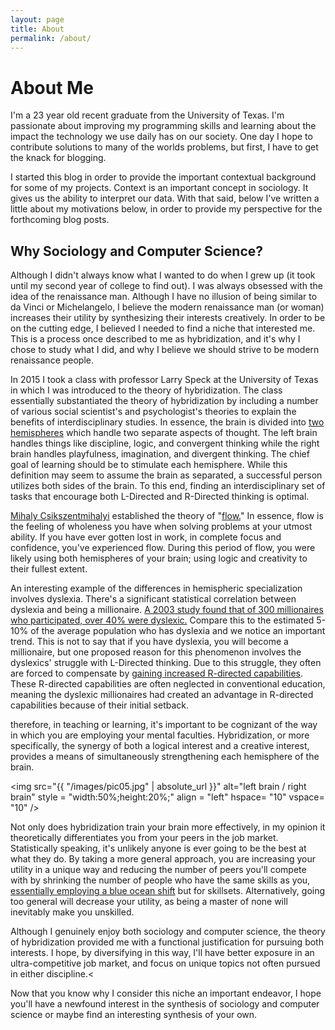 ```yaml
---
layout: page
title: About
permalink: /about/
---
```

# About Me
I'm a 23 year old recent graduate from the University of Texas. I'm passionate about improving my programming skills and learning about the impact the technology we use daily has on our society. One day I hope to contribute solutions to many of the worlds problems, but first, I have to get the knack for blogging. 

I started this blog in order to provide the important contextual background for some of my projects. Context is an important concept in sociology. It gives us the ability to interpret our data. With that said, below I've written a little about my motivations below, in order to provide my perspective for the forthcoming blog posts.

## Why Sociology and Computer Science?
	
Although I didn't always know what I wanted to do when I grew up (it took until my second year of college to find out). I was always obsessed with the idea of the renaissance man. Although I have no illusion of being similar to da Vinci or Michelangelo, I believe the modern renaissance man (or woman) increases their utility by synthesizing their interests creatively. In order to be on the cutting edge, I believed I needed to find a niche that interested me. This is a process once described to me as hybridization, and it's why I chose to study what I did, and why I believe we should strive to be modern renaissance people.

  In 2015 I took a class with professor Larry Speck at the University of Texas in which I was introduced to the theory of hybridization. The class essentially substantiated the theory of hybridization by including a number of various social scientist's and psychologist's theories to explain the benefits of interdisciplinary studies. In essence, the brain is divided into <a href = "http://brainmadesimple.com/left-and-right-hemispheres.html"> two hemispheres</a> which handle two separate aspects of thought. The left brain handles things like discipline, logic, and convergent thinking while the right brain handles playfulness, imagination, and divergent thinking. The chief goal of learning should be to stimulate each hemisphere. While this definition may seem to assume the brain as separated, a successful person utilizes both sides of the brain. To this end, finding an interdisciplinary set of tasks that encourage both L-Directed and R-Directed thinking is optimal.

  <p><a href= "https://en.wikipedia.org/wiki/Mihaly_Csikszentmihalyi"> Mihaly Csikszentmihalyi</a> established the theory of "<a href= "https://www.amazon.com/Flow-Psychology-Experience-Perennial-Classics/dp/0061339202">flow.</a>" In essence, flow is the feeling of wholeness you have when solving problems at your utmost ability. If you have ever gotten lost in work, in complete focus and confidence, you've experienced flow. During this period of flow, you were likely using both hemispheres of your brain; using logic and creativity to their fullest extent.</p>

  <p>An interesting example of the differences in hemispheric specialization involves dyslexia. There's a significant statistical correlation between dyslexia and being a millionaire. <a href = "http://www.ldonline.org/article/5665/"> A 2003 study found that of 300 millionaires who participated, over 40% were dyslexic.</a> Compare this to the estimated 5-10% of the average population who has dyslexia and we notice an important trend. This is not to say that if you have dyslexia, you will become a millionaire, but one proposed reason for this phenomenon involves the dyslexics' struggle with L-Directed thinking. Due to this struggle, they often are forced to compensate by <a href="https://blog.dyslexia.com/research-right-brain-strategies/">gaining increased R-directed capabilities</a>. These R-directed capabilities are often neglected in conventional education, meaning the dyslexic millionaires had created an advantage in R-directed capabilities because of their initial setback.</p>
  
  therefore, in teaching or learning, it's important to be cognizant of the way in which you are employing your mental faculties. Hybridization, or more specifically, the synergy of both a logical interest and a creative interest, provides a means of simultaneously strengthening each hemisphere of the brain.
  

<img src="{{ "/images/pic05.jpg" | absolute_url }}" alt="left brain / right brain" style = "width:50%;height:20%;" align = "left" hspace= "10" vspace= "10" />

Not only does hybridization train your brain more effectively, in my opinion it theoretically differentiates you from your peers in the job market. Statistically speaking, it's unlikely anyone is ever going to be the best at what they do. By taking a more general approach, you are increasing your utility in a unique way and reducing the number of peers you'll compete with by shrinking the number of people who have the same skills as you, <a href="https://en.wikipedia.org/wiki/Blue_Ocean_Strategy">essentially employing a blue ocean shift</a> but for skillsets. Alternatively, going too general will decrease your utility, as being a master of none will inevitably make you unskilled.

Although I genuinely enjoy both sociology and computer science, the theory of hybridization provided me with a functional justification for pursuing both interests. I hope, by diversifying in this way, I'll have better exposure in an ultra-competitive job market, and focus on unique topics not often pursued in either discipline.<

Now that you know why I consider this niche an important endeavor, I hope you'll have a newfound interest in the synthesis of sociology and computer science or maybe find an interesting synthesis of your own.